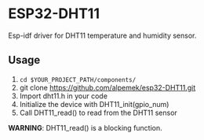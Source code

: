 # ESP32-DHT11
Esp-idf driver for DHT11 temperature and humidity sensor.

## Usage
1. `cd $YOUR_PROJECT_PATH/components/`
2. git clone https://github.com/alpemek/esp32-DHT11.git
3. Import dht11.h in your code 
4. Initialize the device with DHT11_init(gpio_num)
5. Call DHT11_read() to read from the DHT11 sensor<br/>


<b>WARNING</b>: DHT11_read() is a blocking function.
